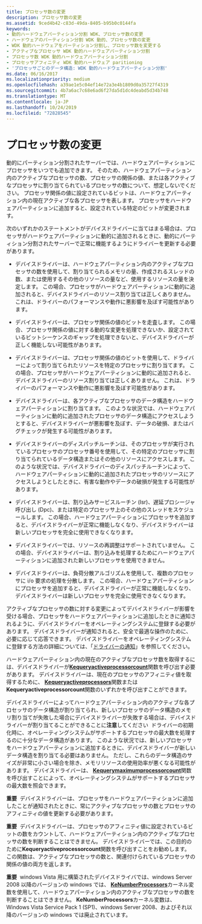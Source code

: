 ```yaml
---
title: プロセッサ数の変更
description: プロセッサ数の変更
ms.assetid: 9ced4b42-c83d-49da-8405-b95b0c0144fa
keywords:
- 動的ハードウェアパーティション分割 WDK、プロセッサ数の変更
- ハードウェアのパーティション分割 WDK 動的、プロセッサ数の変更
- WDK 動的ハードウェアをパーティション分割し、プロセッサ数を変更する
- アクティブなプロセッサ WDK 動的ハードウェアパーティション分割
- プロセッサ数 WDK 動的ハードウェアパーティション分割
- プロセッサアフィニティ WDK 動的ハードウェア paritioning
- 'プロセッサごとのデータ構造: WDK 動的ハードウェアパーティション分割'
ms.date: 06/16/2017
ms.localizationpriority: medium
ms.openlocfilehash: a39ae1e5c04ef14e72a3e4b1809d0a35727f4319
ms.sourcegitcommit: 4b7a6ac7c68e6ad6f27da5d1dc4deabd5d34b748
ms.translationtype: MT
ms.contentlocale: ja-JP
ms.lasthandoff: 10/24/2019
ms.locfileid: "72828545"
---
```

# <a name="changes-to-the-number-of-processors"></a>プロセッサ数の変更


動的にパーティション分割されたサーバーでは、ハードウェアパーティションにプロセッサをいつでも追加できます。 そのため、ハードウェアパーティション内のアクティブなプロセッサの数、プロセッサの関係の値、または各アクティブなプロセッサに割り当てられているプロセッサの数について、想定しないでください。 プロセッサ関係の値に設定されているビットは、ハードウェアパーティション内の現在アクティブな各プロセッサを表します。 プロセッサをハードウェアパーティションに追加すると、設定されている特定のビットが変更されます。

次のいずれかのステートメントがデバイスドライバーに当てはまる場合は、プロセッサがハードウェアパーティションに動的に追加されるときに、動的にパーティション分割されたサーバーで正常に機能するようにドライバーを更新する必要があります。

-   デバイスドライバーは、ハードウェアパーティション内のアクティブなプロセッサの数を使用して、割り当てられるメモリの量、作成されるスレッドの数、または使用するその他のリソースの量など、使用するリソースの量を決定します。 この場合、プロセッサがハードウェアパーティションに動的に追加されると、デバイスドライバーのリソース割り当ては正しくありません。 これは、ドライバーのパフォーマンスや動作に悪影響を及ぼす可能性があります。

-   デバイスドライバーは、プロセッサ関係の値のビットを走査します。 この場合、プロセッサ関係の値に対する動的な変更を処理できないか、設定されているビットシーケンスのギャップを処理できないと、デバイスドライバーが正しく機能しない可能性があります。

-   デバイスドライバーは、プロセッサ関係の値のビットを使用して、ドライバーによって割り当てられたリソースを特定のプロセッサに割り当てます。 この場合、プロセッサがハードウェアパーティションに動的に追加されると、デバイスドライバーのリソース割り当ては正しくありません。 これは、ドライバーのパフォーマンスや動作に悪影響を及ぼす可能性があります。

-   デバイスドライバーは、各アクティブなプロセッサのデータ構造をハードウェアパーティションに割り当てます。 このような状況では、ハードウェアパーティションに動的に追加されたプロセッサのデータ構造にアクセスしようとすると、デバイスドライバーが悪影響を及ぼす、データの破損、またはバグチェックが発生する可能性があります。

-   デバイスドライバーのディスパッチルーチンは、そのプロセッサが実行されているプロセッサのプロセッサ番号を使用して、その特定のプロセッサに割り当てられているデータ構造またはその他のリソースにアクセスします。 このような状況では、デバイスドライバーのディスパッチルーチンによって、ハードウェアパーティションに動的に追加されたプロセッサのリソースにアクセスしようとしたときに、有害な動作やデータの破損が発生する可能性があります。

-   デバイスドライバーは、割り込みサービスルーチン (Isr)、遅延プロシージャ呼び出し (Dpc)、または特定のプロセッサ上のその他のスレッドをスケジュールします。 この場合、ハードウェアパーティションにプロセッサを追加すると、デバイスドライバーが正常に機能しなくなり、デバイスドライバーは新しいプロセッサを完全に使用できなくなります。

-   デバイスドライバーでは、リソースの再調整はサポートされていません。 この場合、デバイスドライバーは、割り込みを処理するためにハードウェアパーティションに追加された新しいプロセッサを使用できません。

-   デバイスドライバーは、負荷分散アルゴリズムを使用して、複数のプロセッサに i/o 要求の処理を分散します。 この場合、ハードウェアパーティションにプロセッサを追加すると、デバイスドライバーが正常に機能しなくなり、デバイスドライバーは新しいプロセッサを完全に使用できなくなります。

アクティブなプロセッサの数に対する変更によってデバイスドライバーが影響を受ける場合、プロセッサをハードウェアパーティションに追加したときに通知されるように、デバイスドライバーをオペレーティングシステムに登録する必要があります。 デバイスドライバーが通知されると、安全で最適な操作のために、必要に応じて応答できます。 デバイスドライバーをオペレーティングシステムに登録する方法の詳細については、「[ドライバーの通知](driver-notification.md)」を参照してください。

ハードウェアパーティション内の現在のアクティブなプロセッサ数を取得するには、デバイスドライバーが[**Kequeryactiveprocessorcount**](https://docs.microsoft.com/windows-hardware/drivers/ddi/wdm/nf-wdm-kequeryactiveprocessorcount)関数を呼び出す必要があります。 デバイスドライバーは、現在のプロセッサのアフィニティ値を取得するために、 [**Kequeryactiveprocessors**](https://docs.microsoft.com/windows-hardware/drivers/ddi/wdm/nf-wdm-kequeryactiveprocessors)関数または**Kequeryactiveprocessorcount**関数のいずれかを呼び出すことができます。

デバイスドライバーによってハードウェアパーティション内のアクティブな各プロセッサのデータ構造が割り当てられ、新しいプロセッサのデータ構造のメモリ割り当てが失敗した場合にデバイスドライバーが失敗する場合は、デバイスドライバーが割り当てることができることに**注意**してください  ドライバーの初期化時に、オペレーティングシステムがサポートするプロセッサの最大数を処理するのに十分なデータ構造があります。 このような状況では、新しいプロセッサをハードウェアパーティションに追加するときに、デバイスドライバーが新しいデータ構造を割り当てる必要はありません。 ただし、これらのデータ構造のサイズが非常に小さい場合を除き、メモリリソースの使用効率が悪くなる可能性があります。 デバイスドライバーは、 [**Kequerymaximumprocessorcount**](https://docs.microsoft.com/windows-hardware/drivers/ddi/wdm/nf-wdm-kequerymaximumprocessorcount)関数を呼び出すことによって、オペレーティングシステムがサポートするプロセッサの最大数を照会できます。

 

**重要**  デバイスドライバーは、プロセッサをハードウェアパーティションに追加したことが通知されたときに、常にアクティブなプロセッサの数とプロセッサのアフィニティの値を更新する必要があります。

 

**重要**  デバイスドライバーは、プロセッサのアフィニティ値に設定されているビットの数をカウントして、ハードウェアパーティション内のアクティブなプロセッサの数を判断することはできません。 デバイスドライバーでは、この目的のために**Kequeryactiveprocessorcount**関数を呼び出すことをお勧めします。 この関数は、アクティブなプロセッサの数と、関連付けられているプロセッサの関係の値の両方を返します。

 

**重要**  windows Vista 用に構築されたデバイスドライバでは、windows Server 2008 以降のバージョンの windows では、 [**KeNumberProcessors**](https://docs.microsoft.com/windows-hardware/drivers/ddi/wdm/nf-wdm-kequeryactiveprocessors)カーネル変数を使用して、ハードウェアパーティション内のアクティブなプロセッサの数を判断することはできません。 **KeNumberProcessors**カーネル変数は、Windows Vista Service Pack 1 (SP1)、windows Server 2008、およびそれ以降のバージョンの windows では廃止されています。

 

 

 




